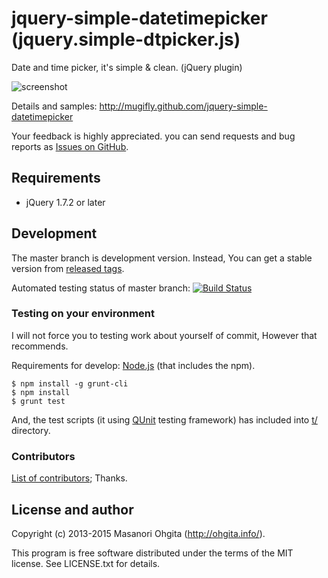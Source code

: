 jquery-simple-datetimepicker (jquery.simple-dtpicker.js)
========

Date and time picker, it's simple & clean. (jQuery plugin)

![screenshot](https://raw.github.com/mugifly/jquery-simple-datetimepicker/master/design/dtpicker_screenshot.png)

Details and samples: http://mugifly.github.com/jquery-simple-datetimepicker

Your feedback is highly appreciated.
you can send requests and bug reports as [Issues on GitHub](https://github.com/mugifly/jquery-simple-datetimepicker/issues).

## Requirements

* jQuery 1.7.2 or later

## Development

The master branch is development version.
Instead, You can get a stable version from [released tags](https://github.com/mugifly/jquery-simple-datetimepicker/releases).

Automated testing status of master branch: [![Build Status](https://travis-ci.org/mugifly/jquery-simple-datetimepicker.svg?branch=master)](https://travis-ci.org/mugifly/jquery-simple-datetimepicker)

### Testing on your environment

I will not force you to testing work about yourself of commit, However that recommends.

Requirements for develop: [Node.js](http://nodejs.org/) (that includes the npm).

    $ npm install -g grunt-cli
    $ npm install
    $ grunt test

And, the test scripts (it using [QUnit](https://qunitjs.com/) testing framework) has included into [t/](https://github.com/mugifly/jquery-simple-datetimepicker/tree/master/t) directory.

### Contributors

[List of contributors](https://github.com/mugifly/jquery-simple-datetimepicker/wiki/Contributors); Thanks.

## License and author

Copyright (c) 2013-2015 Masanori Ohgita (http://ohgita.info/). 

This program is free software distributed under the terms of the MIT license. 
See LICENSE.txt for details.

